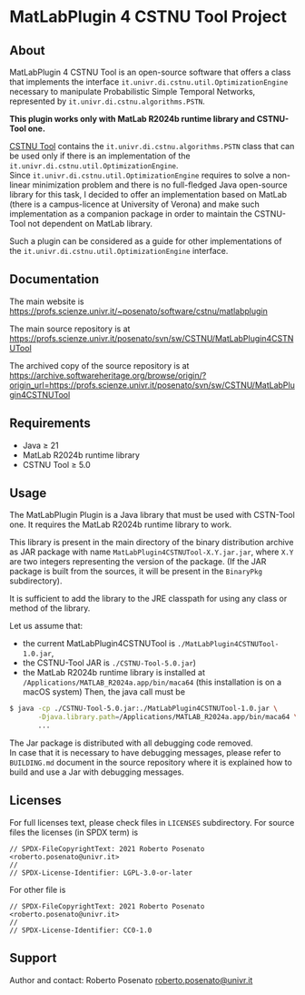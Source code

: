 # MatLabPlugin 4 CSTNU Tool Project

## About

MatLabPlugin 4 CSTNU Tool is an open-source software that offers a class that implements the interface `it.univr.di.cstnu.util.OptimizationEngine` necessary to
manipulate Probabilistic Simple Temporal Networks, represented by `it.univr.di.cstnu.algorithms.PSTN`.

**This plugin works only with MatLab R2024b runtime library and CSTNU-Tool one.**

[CSTNU Tool](https://profs.scienze.univr.it/~posenato/software/cstnu/) contains the `it.univr.di.cstnu.algorithms.PSTN` class that can be used only if there is
an implementation of the `it.univr.di.cstnu.util.OptimizationEngine`.<br>
Since `it.univr.di.cstnu.util.OptimizationEngine` requires to solve a non-linear minimization problem and there is
no full-fledged Java open-source library for this task, I decided to offer an implementation based on MatLab (there
is a campus-licence at University of Verona) and make such implementation as a companion package in order to
maintain the CSTNU-Tool not dependent on MatLab library.

Such a plugin can be considered as a guide for other implementations of the `it.univr.di.cstnu.util.OptimizationEngine` interface.

## Documentation

The main website is https://profs.scienze.univr.it/~posenato/software/cstnu/matlabplugin

The main source repository is at https://profs.scienze.univr.it/posenato/svn/sw/CSTNU/MatLabPlugin4CSTNUTool

The archived copy of the source repository is
at https://archive.softwareheritage.org/browse/origin/?origin_url=https://profs.scienze.univr.it/posenato/svn/sw/CSTNU/MatLabPlugin4CSTNUTool

## Requirements

- Java &ge; 21
- MatLab R2024b runtime library
- CSTNU Tool &ge; 5.0

## Usage

The MatLabPlugin Plugin is a Java library that must be used with CSTN-Tool one.
It requires the MatLab R2024b runtime library to work.

This library is present in the main directory of the binary distribution archive as JAR package with name
`MatLabPlugin4CSTNUTool-X.Y.jar.jar`,
where `X.Y` are two integers representing the version of the package.
(If the JAR package is built from the sources, it will be present in the `BinaryPkg` subdirectory).

It is sufficient to add the library to the JRE classpath for using any class or method of the library.

Let us assume that:

- the current MatLabPlugin4CSTNUTool is `./MatLabPlugin4CSTNUTool-1.0.jar`,
- the CSTNU-Tool JAR is `./CSTNU-Tool-5.0.jar`)
- the MatLab R2024b runtime library is installed at `/Applications/MATLAB_R2024a.app/bin/maca64` (this installation is
  on a macOS system)
  Then, the java call must be

```bash
$ java -cp ./CSTNU-Tool-5.0.jar:./MatLabPlugin4CSTNUTool-1.0.jar \
       -Djava.library.path=/Applications/MATLAB_R2024a.app/bin/maca64 \
       ...
```

The Jar package is distributed with all debugging code removed.<br>
In case that it is necessary to have debugging messages,
please refer to `BUILDING.md` document in the source repository where it is explained how to build and use a Jar with
debugging messages.

## Licenses

For full licenses text, please check files in `LICENSES` subdirectory.
For source files the licenses (in SPDX term) is

```
// SPDX-FileCopyrightText: 2021 Roberto Posenato <roberto.posenato@univr.it>
//
// SPDX-License-Identifier: LGPL-3.0-or-later
```

For other file is

```
// SPDX-FileCopyrightText: 2021 Roberto Posenato <roberto.posenato@univr.it>
//
// SPDX-License-Identifier: CC0-1.0
```

## Support

Author and contact: Roberto Posenato <roberto.posenato@univr.it>
